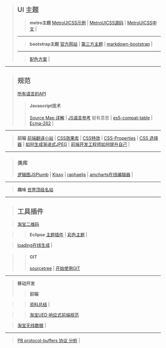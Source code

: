 
> ## UI 主题
>> __metro主题__
>> [MetroUICSS示例](http://metroui.org.ua/) | 
>> [MetroUICSS源码](https://github.com/olton/Metro-UI-CSS) | 
>> [MetroUICSS中文](http://www.w3cplus.com/MetroUICSS/) | 
> ***
>> __bootstrap主题__
>> [官方网站](http://getbootstrap.com/) | 
>> [第三方主题](http://bootswatch.com/) | 
>> [markdown-bootstrap](http://strapdownjs.com/) | 
> ***
>> [配色方案](https://kuler.adobe.com/explore/newest/) |

***

> ## 规范
> [所有语言的API](http://overapi.com/)
>> #### Javascript技术
>> [Source Map 详解](http://www.ruanyifeng.com/blog/2013/01/javascript_source_map.html) |
>> [JS语言参考](http://javascript.jz123.cn/html-vss/JSTOCAlt.htm) 挺有意思 | 
>> [es5-compat-table](http://kangax.github.com/es5-compat-table/) | 
>> [Ecma-262](http://www.ecma-international.org/publications/standards/Ecma-262.htm) |


*** 

> __前端__
> [前端翻译小站](http://www.trans4fun.org/) |
> [CSS效果库](http://css3lib.alloyteam.com/) |
> [CSS特效](http://www.gonzalves.fr/) | 
> [CSS-Properties](http://www.w3.org/wiki/CSS/Properties) |
> [CSS 选择器](http://www.w3schools.com/cssref/css_selectors.asp) |
> [如何生成渐进式JPEG](http://scriptogr.am/bee/post/how-to-make-progressive-jpeg) |
> [前端开发工程师如何提升自己](http://w3ctech.com/p/1395) |

*** 
> ### 类库
> [逻辑图JSPlumb](http://jsplumb.org/jquery/demo.html) |
> [Kissy](http://docs.kissyui.com/) |
> [raphaeljs](http://raphaeljs.com/) |
> [amcharts在线编辑器](http://extra.amcharts.com/editor/) |

***
> __趣味__
> [世界顶级名站](http://www.piepmatzel.de/)

***

> ## 工具插件

> [淘宝二维码](http://ma.taobao.com)

>> __Eclipse__
>> [主题插件](http://eclipsecolorthemes.org/?view=plugin) |
>> [彩色主题](https://github.com/eclipse-color-theme/eclipse-color-theme) |

> [loading在线生成](http://preloaders.net/) |

>> #### GIT
>> [sourcetree](http://sourcetreeapp.com) |
>> [开始使用GIT](/start_with_git.html)


***
> __移动开发__
>> __前端__

>> [资料总结](https://github.com/jtyjty99999/mobileTech) |

>> [淘宝UED 响应式前端规范](http://wiki.ued.taobao.net/doku.php?id=ued.bj:f2e:rd)

> [淘宝无线数据](http://wdm.taobao.com/pub2/publicos.htm) | 


***
> [PB protocol-buffers 协议 分析](http://www.searchtb.com/tag/protocol-buffers) |






